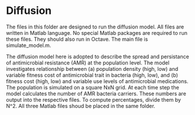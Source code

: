 # Diffusion

The files in this folder are designed to run the diffusion model. All files are written in Matlab language. No special Matlab packages are required to run these files. They should also run in Octave. The main file is simulate_model.m. 

The diffusion model here is adopted to describe the spread and persistance of antimicrobial resistance (AMR) at the population level. The model investigates relationship between (a) population density (high, low) and variable fitness cost of antimicrobial trait in bacteria (high, low), and (b) fitness cost (high, low) and variable use levels of antimicrobial medications. The population is simulated on a square NxN grid. At each time step the model calculates the number of AMR bacteria carriers. These numbers are output into the respective files. To compute percentages, divide them by N^2. All three Matlab files shoud be placed in the same folder.
